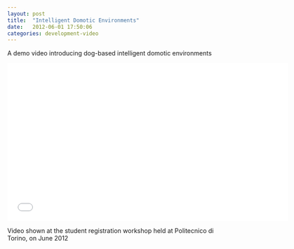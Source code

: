 ```yaml
---
layout: post
title:  "Intelligent Domotic Environments"
date:   2012-06-01 17:50:06
categories: development-video
---
```


<p>A demo video introducing dog-based intelligent domotic environments</p>

<iframe width="640" height="360" src="//www.youtube.com/embed/v3aTiZ3vZLs?feature=player_detailpage" frameborder="0" allowfullscreen></iframe>
<br/>
<p>Video shown at the student registration workshop held at Politecnico di Torino, on June 2012</p>